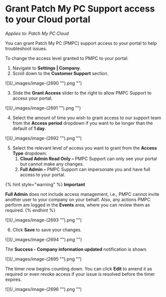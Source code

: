 # Grant Patch My PC Support access to your Cloud portal

_Applies to: Patch My PC Cloud_

You can grant Patch My PC (PMPC) support access to your portal to help troubleshoot issues.

To change the access level granted to PMPC to your portal:

1. Navigate to **Settings | Company**.
2. Scroll down to the **Customer Support** section.

!\[]\(/\_images/image-(2690 "").png "")

3. Slide the **Grant Access** slider to the right to allow PMPC Support to access your portal.

!\[]\(/\_images/image-(2691 "").png "")

4. Select the amount of time you wish to grant access to our support team from the **Access period** dropdown if you want to be longer than the default of **1 day**.

!\[]\(/\_images/image-(2692 "").png "")

5. Select the relevant level of access you want to grant from the **Access Type** dropdown:
   1. **Cloud Admin Read Only –** PMPC Support can only see your portal but cannot make any changes.
   2. **Full Admin –** PMPC Support can impersonate you and have full access to your portal.

{% hint style="warning" %}
**Important**

**Full Admin** does not include access management, i.e., PMPC cannot invite another user to your company on your behalf. Also, any actions PMPC perform are logged in the **Events** area, where you can review them as required.
{% endhint %}

!\[]\(/\_images/image-(2693 "").png "")

6. Click **Save** to save your changes.

!\[]\(/\_images/image-(2694 "").png "")

The **Success - Company information updated** notification is shown.

!\[]\(/\_images/image-(2695 "").png "")

The timer now begins counting down. You can click **Edit** to amend it as required or even revoke access if your issue is resolved before the timer expires.

!\[]\(/\_images/image-(2696 "").png "")
